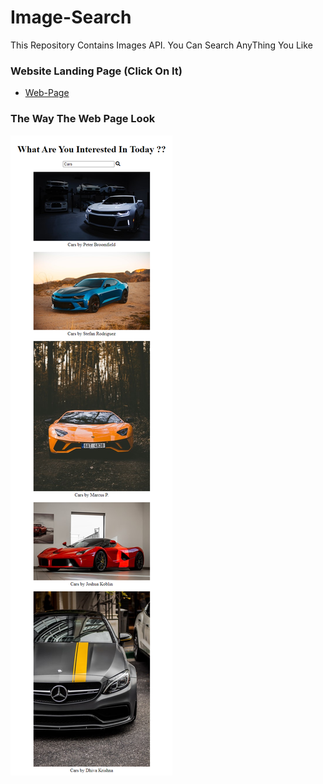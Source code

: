 # Image-Search

This Repository Contains Images API. You Can Search AnyThing You Like

### Website Landing Page (Click On It)
* [Web-Page](https://shahzaibfardeen.github.io/Image-Search/)

### The Way The Web Page Look 
![Web_Page_Image](Project.png)
